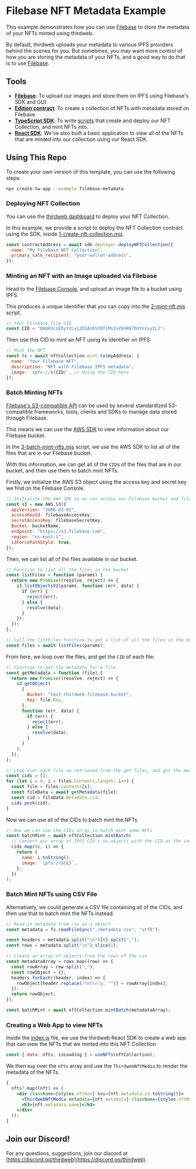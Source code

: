 # Filebase NFT Metadata Example

This example demonstrates how you can use [Filebase](https://docs.filebase.com/) to store the metadata of your NFTs minted using thirdweb.

By default, thirdweb uploads your metadata to various IPFS providers behind the scenes for you. But sometimes, you may want more control of how you are storing the metadata of your NFTs, and a good way to do that is to use [Filebase](https://docs.filebase.com/).

## Tools

- [**Filebase**](https://portal.thirdweb.com/pre-built-contracts/pack): To upload our images and store them on IPFS using Filebase's SDK and GUI.
- [**Edition contract**](https://portal.thirdweb.com/pre-built-contracts/nft-collection): To create a collection of NFTs with metadata stored on Filebase.
- [**TypeScript SDK**](https://docs.thirdweb.com/typescript): To write [scripts](./scripts) that create and deploy our NFT Collection, and mint NFTs into.
- [**React SDK**](https://docs.thirdweb.com/react): We've also built a basic application to view all of the NFTs that are minted into our collection using our React SDK.

## Using This Repo

To create your own version of this template, you can use the following steps:

```bash
npx create-tw-app --example filebase-metadata
```

### Deploying NFT Collection

You can use the [thirdweb dashboard](https://thirdweb.com/dashboard) to deploy your NFT Collection.

In this example, we provide a script to deploy the NFT Collection contract using the SDK, inside [1-create-nft-collection.mjs](./scripts/1-create-nft-collection.mjs).

```jsx
const contractAddress = await sdk.deployer.deployNFTCollection({
  name: "My Filebase NFT Collection",
  primary_sale_recipient: "your-wallet-address",
});
```

### Minting an NFT with an Image uploaded via Filebase

Head to the [Filebase Console](https://console.filebase.com/), and upload an image file to a bucket using IPFS.

This produces a unique identifier that you can copy into the [2-mint-nft.mjs](./scripts/2-mint-nft.mjs) script.

```js
// Your Filebase file CID
const CID = "QmUKXciEhyYzLvj2D1AsbSYQfiMs2vVbhR87bntnzxytL2";
```

Then use this CID to mint an NFT using its identifier on IPFS:

```js
// Mint the NFT
const tx = await nftCollection.mint.to(myAddress, {
  name: "Your Filebase NFT",
  description: "NFT with Filebase IPFS metadata",
  image: `ipfs://${CID}`, // Using the CID here
});
```

### Batch Minting NFTs

[Filebase's S3-compatible API](https://docs.filebase.com/api-documentation/s3-compatible-api) can be used by several standardized S3-compatible frameworks, tools, clients and SDKs to manage data stored through Filebase.

This means we can use the [AWS SDK](https://docs.filebase.com/configurations/code-development/aws-sdk-javascript) to view information about our Filebase bucket.

In the [3-batch-mint-nfts.mjs](./scripts/3-batch-mint-nfts.mjs) script, we use the AWS SDK to list all of the files that are in our Filebase bucket.

With this information, we can get all of the `CID`s of the files that are in our bucket, and then use them to batch mint NFTs.

Firstly, we initialize the AWS S3 object using the access key and secret key we find on the Filebase Console.

```js
// Initialize the AWS SDK so we can access our Filebase bucket and file information
const s3 = new AWS.S3({
  apiVersion: "2006-03-01",
  accessKeyId: filebaseAccessKey,
  secretAccessKey: filebaseSecretKey,
  Bucket: bucketName,
  endpoint: "https://s3.filebase.com",
  region: "us-east-1",
  s3ForcePathStyle: true,
});
```

Then, we can list all of the files available in our bucket.

```js
// Function to list all the files in the bucket
const listFiles = function (params) {
  return new Promise((resolve, reject) => {
    s3.listObjectsV2(params, function (err, data) {
      if (err) {
        reject(err);
      } else {
        resolve(data);
      }
    });
  });
};

// Call the listFiles function to get a list of all the files in the bucket defined in the params object
const files = await listFiles(params);
```

From here, we loop over the files, and get the `CID` of each file:

```js
// Function to get the metadata for a file
const getMetadata = function (file) {
  return new Promise((resolve, reject) => {
    s3.getObject(
      {
        Bucket: "test-thirdweb-filebase-bucket",
        Key: file.Key,
      },
      function (err, data) {
        if (err) {
          reject(err);
        } else {
          resolve(data);
        }
      }
    );
  });
};

// Loop over each file we retrieved from the get files, and get the metadata for each file.
const cids = [];
for (let i = 0; i < files.Contents.length; i++) {
  const file = files.Contents[i];
  const fileData = await getMetadata(file);
  const cid = fileData.Metadata.cid;
  cids.push(cid);
}
```

Now we can use all of the CIDs to batch mint the NFTs.

```js
// Now we can use the CIDs array to batch mint some NFTs
const batchMint = await nftCollection.mintBatch(
  // Convert our array of IPFS CID's to objects with the CID as the image
  cids.map((c, i) => {
    return {
      name: i.toString(),
      image: `ipfs://${c}`,
    };
  })
);
```

### Batch Mint NFTs using CSV File

Alternatively, we could generate a CSV file containing all of the CIDs, and then use that to batch mint the NFTs instead.

```js
// Read in metadata from csv as a object
const metadata = fs.readFileSync("./metadata.csv", "utf8");

const headers = metadata.split("\n")[0].split(",");
const rows = metadata.split("\n").slice(1);

// Create an array of objects from the rows of the csv
const metadataArray = rows.map((row) => {
  const rowArray = row.split(",");
  const rowObject = {};
  headers.forEach((header, index) => {
    rowObject[header.replace(/\n|\r/g, "")] = rowArray[index];
  });
  return rowObject;
});

const batchMint = await nftCollection.mintBatch(metadataArray);
```

### Creating a Web App to view NFTs

Inside the [index.js](./pages/index.js) file, we use the thirdweb React SDK to create a web app that can view the NFTs that we minted into this NFT Collection

```jsx
const { data: nfts, isLoading } = useNFTs(nftCollection);
```

We then `map` over the `nfts` array and use the `ThirdwebNftMedia` to render the metadata of the NFTs.

```jsx
{
  nfts?.map((nft) => (
    <div className={styles.nftBox} key={nft.metadata.id.toString()}>
      <ThirdwebNftMedia metadata={nft.metadata} className={styles.nftMedia} />
      <h3>{nft.metadata.name}</h3>
    </div>
  ));
}
```

## Join our Discord!

For any questions, suggestions, join our discord at [https://discord.gg/thirdweb](https://discord.gg/thirdweb).
